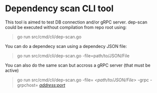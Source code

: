 # Dependency scan CLI tool
This tool is aimed to test DB connection and/or gRPC server. 
dep-scan could be executed without compilation from repo root using:

> go run src/cmd/cli/dep-scan.go 

You can do a dependecy scan using a dependecy JSON file:
> go run src/cmd/cli/dep-scan.go -file=path/to/JSON/File

You can also do the same scan but accross a gRPC server (that must be active)

>go run src/cmd/cli/dep-scan.go -file= *<path/to/JSON/File>* -grpc -grpchost= *<address:port>*
